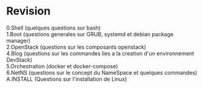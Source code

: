 # Revision

0.Shell (quelques questions sur bash)  
1.Boot (questions generales sur GRUB, systemd et debian package manager)  
2.OpenStack (questions sur les composants openstack)  
4.Blog (questions sur les commandes lies a la creation d'un environnement DevStack)   
5.Orchestration (docker et docker-compose)  
6.NetNS (questions sur le concept du NameSpace et quelques commandes)  
A.INSTALL (Questions sur l'installation de Linux)  
